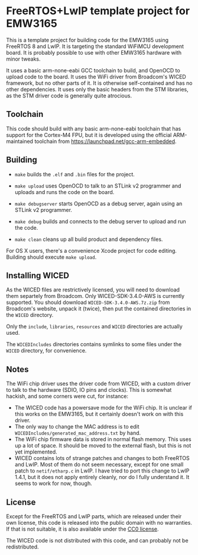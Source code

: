 # FreeRTOS+LwIP template project for EMW3165 #

This is a template project for building code for the EMW3165 using FreeRTOS 8 and LwIP.  It is targeting the standard WiFiMCU development board. It is probably possible to use with other EMW3165 hardware with minor tweaks.

It uses a basic arm-none-eabi GCC toolchain to build, and OpenOCD to upload code to the board. It uses the WiFi driver from Broadcom's WICED framework, but no other parts of it. It is otherwise self-contained and has no other dependencies. It uses only the basic headers from the STM libraries, as the STM driver code is generally quite atrocious.

## Toolchain ##

This code should build with any basic arm-none-eabi toolchain that has support for the Cortex-M4 FPU, but it is developed using the official ARM-maintained toolchain from https://launchpad.net/gcc-arm-embedded.

## Building ##

* `make` builds the `.elf` and `.bin` files for the project.

* `make upload` uses OpenOCD to talk to an STLink v2 programmer and uploads and runs the code on the board.

* `make debugserver` starts OpenOCD as a debug server, again using an STLink v2 programmer.

* `make debug` builds and connects to the debug server to upload and run the code.

* `make clean` cleans up all build product and dependency files.

For OS X users, there's a convenience Xcode project for code editing. Building should execute `make upload`.

## Installing WICED ##

As the WICED files are restrictively licensed, you will need to download them separtely from Broadcom. Only WICED-SDK-3.4.0-AWS is currently supported. You should download `WICED-SDK-3.4.0-AWS.7z.zip` from Broadcom's website, unpack it (twice), then put the contained directories in the `WICED` directory.

Only the `include`, `libraries`, `resources` and `WICED` directories are actually used.

The `WICEDIncludes` directories contains symlinks to some files under the `WICED` directory, for convenience.

## Notes ##

The WiFi chip driver uses the driver code from WICED, with a custom driver to talk to the hardware (SDIO, IO pins and clocks). This is somewhat hackish, and some corners were cut, for instance:

* The WICED code has a powersave mode for the WiFi chip. It is unclear if this works on the EMW3165, but it certainly doesn't work on with this driver.
* The only way to change the MAC address is to edit `WICEDIncludes/generated_mac_address.txt` by hand.
* The WiFi chip firmware data is stored in normal flash memory. This uses up a lot of space. It should be moved to the external flash, but this is not yet implemented.
* WICED contains lots of strange patches and changes to both FreeRTOS and LwIP. Most of them do not seem necessary, except for one small patch to `netif/etharp.c` in LwIP. I have tried to port this change to LwIP 1.4.1, but it does not apply entirely cleanly, nor do I fully understand it. It seems to work for now, though.

## License ##

Except for the FreeRTOS and LwIP parts, which are released under their own license, this code is released into the public domain with no warranties. If that is not suitable, it is also available under the [CC0 license](http://creativecommons.org/publicdomain/zero/1.0/).

The WICED code is not distributed with this code, and can probably not be redistributed.
